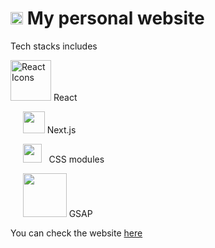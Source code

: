 # <img src="https://external-content.duckduckgo.com/iu/?u=https%3A%2F%2Fupload.wikimedia.org%2Fwikipedia%2Fcommons%2Fthumb%2F0%2F08%2FCircle-icons-rocket.svg%2F1200px-Circle-icons-rocket.svg.png&f=1&nofb=1" width="20" /> My personal website

Tech stacks includes 

<img src="https://upload.wikimedia.org/wikipedia/commons/thumb/a/a7/React-icon.svg/512px-React-icon.svg.png" alt="React Icons" width="65"> React

&nbsp;&nbsp;&nbsp;&nbsp;&nbsp;<img src="https://camo.githubusercontent.com/92ec9eb7eeab7db4f5919e3205918918c42e6772562afb4112a2909c1aaaa875/68747470733a2f2f6173736574732e76657263656c2e636f6d2f696d6167652f75706c6f61642f76313630373535343338352f7265706f7369746f726965732f6e6578742d6a732f6e6578742d6c6f676f2e706e67" width="35"> Next.js


&nbsp;&nbsp;&nbsp;&nbsp;&nbsp;<img src="https://upload.wikimedia.org/wikipedia/commons/thumb/3/3d/CSS.3.svg/548px-CSS.3.svg.png" alt="" width="30"> &nbsp; CSS modules


&nbsp;&nbsp;&nbsp;&nbsp;&nbsp;<img src="https://greensock.com/uploads/set_resources_5/84c1e40ea0e759e3f1505eb1788ddf3c_greensock-logo.svg" alt="" width="70"> GSAP

You can check the website [here](https://www.jovanshandro.com)
